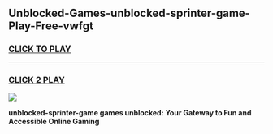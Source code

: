 
## Unblocked-Games-unblocked-sprinter-game-Play-Free-vwfgt
<h3>
<a href="https://premium76.site?title=unblocked-sprinter-game&ref=10A">CLICK TO PLAY</a></h3>
<hr>

<h3>
<a href="https://premium76.site?title=unblocked-sprinter-game&ref=10A">CLICK 2 PLAY</a>
  
</h3>

<a href="https://premium76.site?title=unblocked-sprinter-game&ref=10A"><img src="https://clearcache.store/games.png"></a>


**unblocked-sprinter-game games unblocked: Your Gateway to Fun and Accessible Online Gaming**
